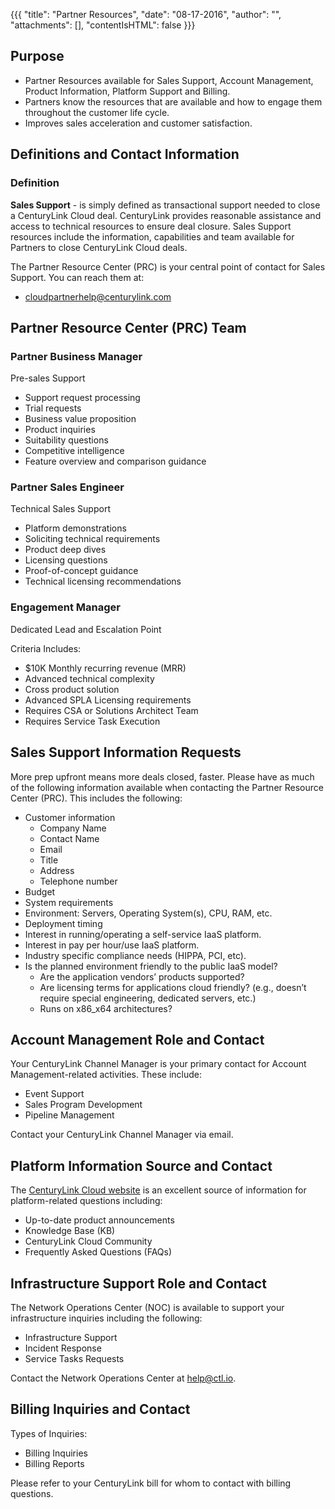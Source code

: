 {{{
  "title": "Partner Resources",
  "date": "08-17-2016",
  "author": "",
  "attachments": [],
  "contentIsHTML": false
}}}

## Purpose
* Partner Resources available for Sales Support, Account Management, Product Information, Platform Support and Billing.  
* Partners know the resources that are available and how to engage them  throughout the customer life cycle.
* Improves sales acceleration and customer satisfaction.

## Definitions and Contact Information

### Definition
**Sales Support** - is simply defined as transactional support needed to close a CenturyLink Cloud deal. CenturyLink provides reasonable assistance and access to technical resources to ensure deal closure. Sales Support resources include the information, capabilities and team available for Partners to close CenturyLink Cloud deals.

The Partner Resource Center (PRC) is your central point of contact for Sales Support. You can reach them at:
* cloudpartnerhelp@centurylink.com

## Partner Resource Center (PRC) Team

### Partner Business Manager
Pre-sales Support
* Support request processing
* Trial requests
* Business value proposition
* Product inquiries
* Suitability questions
* Competitive intelligence
* Feature overview and comparison guidance

### Partner Sales Engineer
Technical Sales Support
* Platform demonstrations
* Soliciting technical requirements
* Product deep dives
* Licensing questions
* Proof-of-concept guidance
* Technical licensing recommendations  

### Engagement Manager
Dedicated Lead and Escalation Point

Criteria Includes:
* $10K Monthly recurring revenue (MRR)
* Advanced technical complexity
* Cross product solution
* Advanced SPLA Licensing requirements
* Requires CSA or Solutions Architect Team
* Requires Service Task Execution


## Sales Support Information Requests
More prep upfront means more deals closed, faster. Please have as much of the following information available when contacting the Partner Resource Center (PRC). This includes the following:  
* Customer information
  * Company Name
  * Contact Name
  * Email
  * Title
  * Address
  * Telephone number
* Budget
* System requirements
* Environment:  Servers, Operating System(s), CPU, RAM, etc.
* Deployment timing
* Interest in running/operating a self-service IaaS platform.
* Interest in pay per hour/use IaaS platform.
* Industry specific compliance needs (HIPPA, PCI, etc).
* Is the planned environment friendly to the public IaaS model?
  * Are the application vendors’ products supported?
  * Are licensing terms for applications cloud friendly? (e.g., doesn’t require special engineering, dedicated servers, etc.)
  * Runs on x86_x64 architectures?


## Account Management Role and Contact
Your CenturyLink Channel Manager is your primary contact for Account Management-related activities. These include:
* Event Support
* Sales Program Development
* Pipeline Management

Contact your CenturyLink Channel Manager via email.

## Platform Information Source and Contact
The [CenturyLink Cloud website](http://www.ctl.io) is an excellent source of information for platform-related questions including:
* Up-to-date product announcements
* Knowledge Base (KB)
* CenturyLink Cloud Community
* Frequently Asked Questions (FAQs)

## Infrastructure Support Role and Contact
The Network Operations Center (NOC) is available to support your infrastructure inquiries including the following:  
* Infrastructure Support
* Incident Response
* Service Tasks Requests

Contact the Network Operations Center at help@ctl.io.

## Billing Inquiries and Contact
Types of Inquiries:
* Billing Inquiries
* Billing Reports

Please refer to your CenturyLink bill for whom to contact with billing questions.
